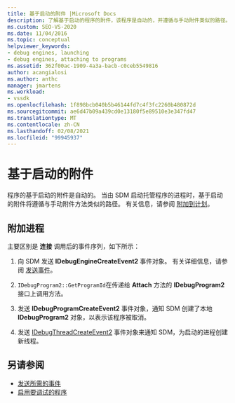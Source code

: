 ```yaml
---
title: 基于启动的附件 |Microsoft Docs
description: 了解基于启动的程序的附件，该程序是自动的，并遵循与手动附件类似的路径。
ms.custom: SEO-VS-2020
ms.date: 11/04/2016
ms.topic: conceptual
helpviewer_keywords:
- debug engines, launching
- debug engines, attaching to programs
ms.assetid: 362f00ac-1909-4a3a-bacb-c0ceb5549816
author: acangialosi
ms.author: anthc
manager: jmartens
ms.workload:
- vssdk
ms.openlocfilehash: 1f898bcb040b5b46144fd7c4f3fc2260b480872d
ms.sourcegitcommit: ae6d47b09a439cd0e13180f5e89510e3e347fd47
ms.translationtype: MT
ms.contentlocale: zh-CN
ms.lasthandoff: 02/08/2021
ms.locfileid: "99945937"
---
```

# <a name="launch-based-attachment"></a>基于启动的附件
程序的基于启动的附件是自动的。 当由 SDM 启动托管程序的进程时，基于启动的附件将遵循与手动附件方法类似的路径。 有关信息，请参阅 [附加到计划](../../extensibility/debugger/attaching-to-the-program.md)。

## <a name="the-attaching-process"></a>附加进程
 主要区别是 **连接** 调用后的事件序列，如下所示：

1. 向 SDM 发送 **IDebugEngineCreateEvent2** 事件对象。 有关详细信息，请参阅 [发送事件](../../extensibility/debugger/sending-events.md)。

2. `IDebugProgram2::GetProgramId`在传递给 **Attach** 方法的 **IDebugProgram2** 接口上调用方法。

3. 发送 **IDebugProgramCreateEvent2** 事件对象，通知 SDM 创建了本地 **IDebugProgram2** 对象，以表示该程序被取消。

4. 发送 [IDebugThreadCreateEvent2](../../extensibility/debugger/reference/idebugthreadcreateevent2.md) 事件对象来通知 SDM，为启动的进程创建新线程。

## <a name="see-also"></a>另请参阅
- [发送所需的事件](../../extensibility/debugger/sending-the-required-events.md)
- [启用要调试的程序](../../extensibility/debugger/enabling-a-program-to-be-debugged.md)
